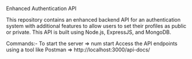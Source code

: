 Enhanced Authentication API 




This repository contains an enhanced backend API for an authentication system with additional features to allow users to set their profiles as public or private. This API is built using Node.js, ExpressJS, and MongoDB.

Commands:-
To start the server => num start
Access the API endpoints using a tool like Postman => http://localhost:3000/api-docs/
